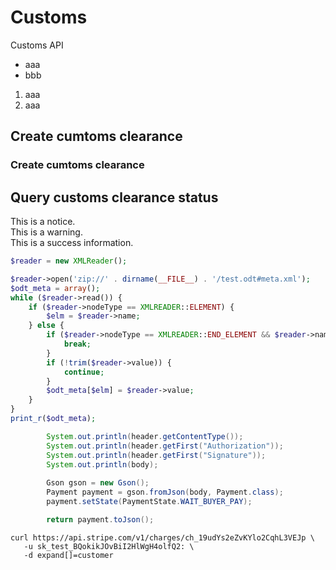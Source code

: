 # Customs

Customs API

* aaa
* bbb

1. aaa
2. aaa

## Create cumtoms clearance

### Create cumtoms clearance


## Query customs clearance status

<aside class="notice">
This is a notice.
</aside>

<aside class="warning">
This is a warning.
</aside>

<aside class="success">
This is a success information.
</aside>

```php
$reader = new XMLReader();

$reader->open('zip://' . dirname(__FILE__) . '/test.odt#meta.xml');
$odt_meta = array();
while ($reader->read()) {
    if ($reader->nodeType == XMLREADER::ELEMENT) {
        $elm = $reader->name;
    } else {
        if ($reader->nodeType == XMLREADER::END_ELEMENT && $reader->name == 'office:meta') {
            break;
        }
        if (!trim($reader->value)) {
            continue;
        }
        $odt_meta[$elm] = $reader->value;
    }
}
print_r($odt_meta);
```

```java
		System.out.println(header.getContentType());
		System.out.println(header.getFirst("Authorization"));
		System.out.println(header.getFirst("Signature"));
		System.out.println(body);
		
		Gson gson = new Gson();
		Payment payment = gson.fromJson(body, Payment.class);
		payment.setState(PaymentState.WAIT_BUYER_PAY);

		return payment.toJson();

```

```shell
curl https://api.stripe.com/v1/charges/ch_19udYs2eZvKYlo2CqhL3VEJp \
   -u sk_test_BQokikJOvBiI2HlWgH4olfQ2: \
   -d expand[]=customer

```

```c#

```
